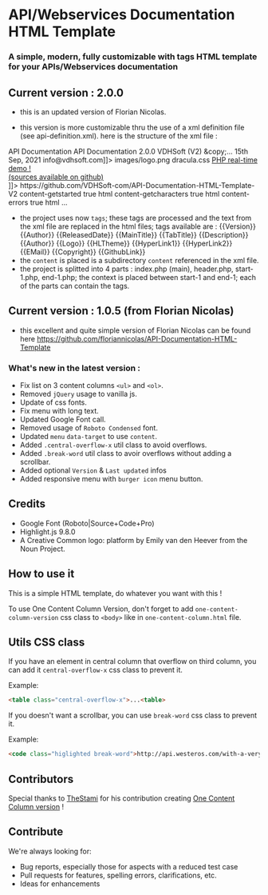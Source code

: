# API/Webservices Documentation HTML Template

### A simple, modern, fully customizable with tags HTML template for your APIs/Webservices documentation

## Current version : 2.0.0

- this is an updated version of Florian Nicolas.

- this version is more customizable thru the use of a xml definition file (see api-definition.xml).
  here is the structure of the xml file :
  
<APIDefinition>
	<MainTitle>API Documentation</MainTitle>
	<TabTitle>API Documentation</TabTitle>
	<Version>2.0.0</Version>
	<Author>VDHSoft (V2)</Author>
	<Copyright>&amp;copy;...</Copyright>
	<ReleasedDate>15th Sep, 2021</ReleasedDate>
	<Description></Description>
	<EMail><![CDATA[<a href="mailto:info@vdhsoft.com">info@vdhsoft.com</a>]]></EMail>
	<Logo>images/logo.png</Logo>
	<HLTheme>dracula.css</HLTheme>
	<HyperLink1><![CDATA[<a href="http://picsoocloud.com/picsooapidemo/" style="color: red;">
  <span style="text-decoration: underline;">PHP real-time demo !</span></a>
  <br>
<div class="info">
	<a href="https://github.com/VDHSoft-com/API-Documentation-HTML-Template-V2">(sources available on github)</a>
</div>
]]></HyperLink1>
	<GithubLink>https://github.com/VDHSoft-com/API-Documentation-HTML-Template-V2</GithubLink>
	<APIfunction id="1">
		<title>GET STARTED</title>
		<source>content-getstarted</source>
		<visible>true</visible>
		<type>html</type>
	</APIfunction>
	<APIfunction id="2">
		<title>Get Characters</title>
		<source>content-getcharacters</source>
		<visible>true</visible>
		<type>html</type>
	</APIfunction>
	<APIfunction id="3">
		<title>ERRORS</title>
		<source>content-errors</source>
		<visible>true</visible>
		<type>html</type>
	</APIfunction>
	...
</APIDefinition>
  
  
- the project uses now `tags`; these tags are processed and the text from the xml file are replaced in the html files; tags available are :
	{{Version}}
	{{Author}}
	{{ReleasedDate}}
	{{MainTitle}}
	{{TabTitle}}
	{{Description}}
	{{Author}}
	{{Logo}}
	{{HLTheme}}
	{{HyperLink1}}
	{{HyperLink2}}
	{{EMail}}
	{{Copyright}}
	{{GithubLink}}
- the `content` is placed is a subdirectory `content` referenced in the xml file.
- the project is splitted into 4 parts : index.php (main), header.php, start-1.php, end-1.php; the context is placed between start-1 and end-1;
  each of the parts can contain the tags.

## Current version : 1.0.5 (from Florian Nicolas)

- this excellent and quite simple version of Florian Nicolas can be found here https://github.com/floriannicolas/API-Documentation-HTML-Template

### What's new in the latest version : 

- Fix list on 3 content columns `<ul>` and `<ol>`.
- Removed `jQuery` usage to vanilla js.
- Update of css fonts.
- Fix menu with long text.
- Updated Google Font call.
- Removed usage of `Roboto Condensed` font.
- Updated `menu` `data-target` to use `content`.
- Added `.central-overflow-x` util class to avoid overflows.
- Added `.break-word` util class to avoir overflows without adding a scrollbar.
- Added optional `Version` & `Last updated` infos
- Added responsive menu with `burger icon` menu button. 


## Credits

* Google Font (Roboto|Source+Code+Pro)
* Highlight.js 9.8.0
* A Creative Common logo: platform by Emily van den Heever from the Noun Project.

## How to use it

This is a simple HTML template, do whatever you want with this !

To use One Content Column Version, don't forget to add ```one-content-column-version``` css class to ```<body>``` like in ```one-content-column.html``` file. 

## Utils CSS class 

If you have an element in central column that overflow on third column, you can add it `central-overflow-x` css class to prevent it.

Example: 
```html
<table class="central-overflow-x">...<table>
```

If you doesn't want a scrollbar, you can use `break-word` css class to prevent it.

Example: 
```html
<code class="higlighted break-word">http://api.westeros.com/with-a-very-very-very-very-very-long-end-point-url/get<table>
```


## Contributors

Special thanks to [TheStami](https://github.com/TheStami) for his contribution creating [One Content Column version](https://ticlekiwi.github.io/API-Documentation-HTML-Template/one-content-column) ! 


## Contribute

We're always looking for:

* Bug reports, especially those for aspects with a reduced test case
* Pull requests for features, spelling errors, clarifications, etc.
* Ideas for enhancements
